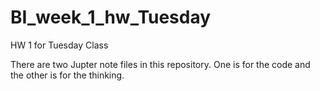 # BI_week_1_hw_Tuesday
HW 1 for Tuesday Class

There are two Jupter note files in this repository. One is for the code and the other is for the thinking.
